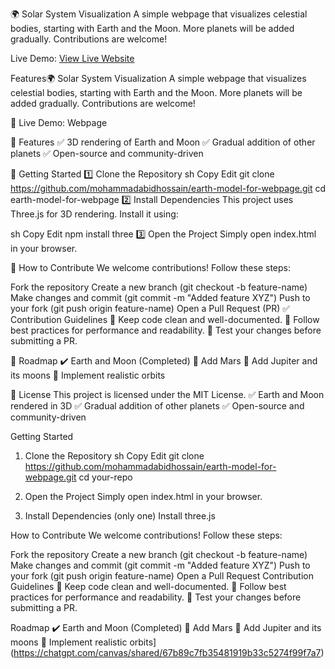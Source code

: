 🌍 Solar System Visualization
A simple webpage that visualizes celestial bodies, starting with Earth and the Moon. More planets will be added gradually. Contributions are welcome!

Live Demo: 
[View Live Website](https://mohammadabidhossain.github.io/3d-Solar-System-with-Three.js/)

Features🌍 Solar System Visualization
A simple webpage that visualizes celestial bodies, starting with Earth and the Moon. More planets will be added gradually. Contributions are welcome!

🔗 Live Demo: Webpage

🚀 Features
✅ 3D rendering of Earth and Moon
✅ Gradual addition of other planets
✅ Open-source and community-driven

📌 Getting Started
1️⃣ Clone the Repository
sh
Copy
Edit
git clone https://github.com/mohammadabidhossain/earth-model-for-webpage.git
cd earth-model-for-webpage
2️⃣ Install Dependencies
This project uses Three.js for 3D rendering. Install it using:

sh
Copy
Edit
npm install three
3️⃣ Open the Project
Simply open index.html in your browser.

🤝 How to Contribute
We welcome contributions! Follow these steps:

Fork the repository
Create a new branch (git checkout -b feature-name)
Make changes and commit (git commit -m "Added feature XYZ")
Push to your fork (git push origin feature-name)
Open a Pull Request (PR)
✅ Contribution Guidelines
📌 Keep code clean and well-documented.
📌 Follow best practices for performance and readability.
📌 Test your changes before submitting a PR.

📅 Roadmap
✔️ Earth and Moon (Completed)
🔲 Add Mars
🔲 Add Jupiter and its moons
🔲 Implement realistic orbits

📜 License
This project is licensed under the MIT License.
✅ Earth and Moon rendered in 3D
✅ Gradual addition of other planets
✅ Open-source and community-driven

Getting Started
1. Clone the Repository
sh
Copy
Edit
git clone https://github.com/mohammadabidhossain/earth-model-for-webpage.git
cd your-repo
2. Open the Project
Simply open index.html in your browser.

3. Install Dependencies (only one)
    Install three.js

How to Contribute
We welcome contributions! Follow these steps:

Fork the repository
Create a new branch (git checkout -b feature-name)
Make changes and commit (git commit -m "Added feature XYZ")
Push to your fork (git push origin feature-name)
Open a Pull Request
Contribution Guidelines
📌 Keep code clean and well-documented.
📌 Follow best practices for performance and readability.
📌 Test your changes before submitting a PR.

Roadmap
✔️ Earth and Moon (Completed)
🔲 Add Mars
🔲 Add Jupiter and its moons
🔲 Implement realistic orbits](https://chatgpt.com/canvas/shared/67b89c7fb35481919b33c5274f99f7a7)
